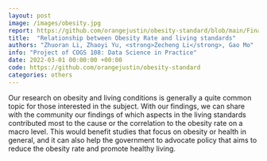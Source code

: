 ```yaml
---
layout: post
image: /images/obesity.jpg
report: https://github.com/orangejustin/obesity-standard/blob/main/FinalProject_group060.ipynb
title:  "Relationship between Obesity Rate and living standards"
authors: "Zhuoran Li, Zhaoyi Yu, <strong>Zecheng Li</strong>, Gao Mo"
info: "Project of COGS 108: Data Science in Practice"
date: 2022-03-01 00:00:00 +00:00
code: https://github.com/orangejustin/obesity-standard
categories: others
---
```

Our research on obesity and living conditions is generally a quite common topic for those interested in the subject. With our findings, we can share with the community our findings of which aspects in the living standards contributed most to the cause or the correlation to the obesity rate on a macro level. This would benefit studies that focus on obesity or health in general, and it can also help the government to advocate policy that aims to reduce the obesity rate and promote healthy living.

